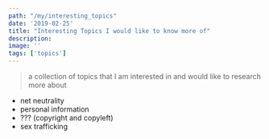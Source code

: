 ```yaml
---
path: "/my/interesting_topics"
date: '2019-02-25'
title: "Interesting Topics I would like to know more of"
description: 
image: ''
tags: ['topics']
---
```

> a collection of topics that I am interested in and would like to research more about

- net neutrality
- personal information
- ??? (copyright and copyleft)
- sex trafficking